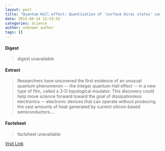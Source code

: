 ```yaml
---
layout: post
title: "Quantum Hall effect: Quantization of 'surface Dirac states' could lead to exotic applications"
date: 2015-04-14 12:53:52
categories: Science
author: unknown author
tags: []
---
```



#### Digest
>digest unavailable

#### Extract
>Researchers have uncovered the first evidence of an unusual quantum phenomenon -- the integer quantum Hall effect -- in a new type of film, called a 3-D topological insulator. This discovery could help move science forward toward the goal of dissipationless electronics -- electronic devices that can operate without producing the vast amounts of heat generated by current silicon-based semiconductors....

#### Factsheet
>factsheet unavailable

[Visit Link](http://feeds.sciencedaily.com/~r/sciencedaily/~3/HOjhfui5y98/150414085352.htm)


